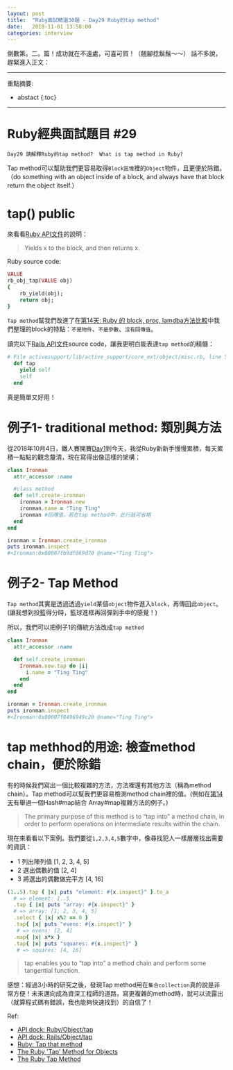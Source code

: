 ```yaml
---
layout: post
title:  "Ruby面試精選30題 - Day29 Ruby的tap method"
date:   2018-11-01 13:58:00
categories: interview
---
```


倒數第。二。篇！成功就在不遠處，可喜可賀！（翹腳捻鬍鬚～～）
話不多說，趕緊進入正文：
<!-- more -->

---

重點摘要:
* abstact
{:toc}

---

# Ruby經典面試題目 #29

`Day29 請解釋Ruby的tap method?  What is tap method in Ruby?`

Tap method可以幫助我們更容易取得`Block區塊`裡的`Object`物件，且更便於除錯。（do something with an object inside of a block, and always have that block return the object itself.）


# tap() public

來看看[Ruby API文件](https://apidock.com/ruby/Object/tap)的說明：

> Yields x to the block, and then returns x.

Ruby source code:

```ruby
VALUE
rb_obj_tap(VALUE obj)
{
    rb_yield(obj);
    return obj;
}
```
`Tap method`幫我們改進了在[第14天: Ruby 的 block, proc, lamdba方法比較](https://ithelp.ithome.com.tw/articles/10201297)中我們整理的block的特點：`不是物件`、`不是參數`、`沒有回傳值`。

讀完以下[Rails API文件](https://apidock.com/ruby/Object/tap)source code，讓我更明白能表達`tap method`的精髓：

```ruby
# File activesupport/lib/active_support/core_ext/object/misc.rb, line 53
  def tap
    yield self
    self
  end
```

真是簡單又好用！

# 例子1- traditional method: 類別與方法

從2018年10月4日，鐵人賽開賽[Day1](https://ithelp.ithome.com.tw/articles/10199897)到今天，我從Ruby新新手慢慢累積，每天累積一點點的觀念釐清，現在寫得出像這樣的架構：

```ruby
class Ironman
  attr_accessor :name

  #class method
  def self.create_ironman
    ironman = Ironman.new
    ironman.name = "Ting Ting"
    ironman #回傳值。若在tap method中，此行就可省略
  end
end

ironman = Ironman.create_ironman
puts ironman.inspect
#<Ironman:0x00007fb9df069d70 @name="Ting Ting">
```

# 例子2- Tap Method

`Tap method`其實是透過透過`yield`某個`object`物件進入`block`，再傳回此`object`。(讓我想到投籃得分時，籃球進框再回彈到手中的感覺！)


所以，我們可以把例子1的傳統方法改成`tap method`

```ruby
class Ironman
  attr_accessor :name

  def self.create_ironman
    Ironman.new.tap do |i|
      i.name = "Ting Ting"
    end
  end
end

ironman = Ironman.create_ironman
puts ironman.inspect
#<Ironman:0x00007f8496949c20 @name="Ting Ting">
```

# tap methhod的用途: 檢查method chain，便於除錯

有的時候我們寫出一個比較複雜的方法，方法裡還有其他方法（稱為method chain）。Tap method可以幫我們更容易檢測method chain裡的值。(例如在[第14天](https://ithelp.ithome.com.tw/articles/10202250)有舉過一個Hash#map結合 Array#map複雜方法的例子。)

> The primary purpose of this method is to “tap into” a method chain, in order to perform operations on intermediate results within the chain.

現在來看看以下案例。我們要從`1,2,3,4,5`數字中，像尋找犯人一樣層層找出需要的資訊：

* 1 列出陣列值 [1, 2, 3, 4, 5]
* 2 選出偶數的值 [2, 4]
* 3 將選出的偶數做完平方 [4, 16]

```ruby
(1..5).tap { |x| puts "element: #{x.inspect}" }.to_a
  # => element: 1..5
  .tap { |x| puts "array: #{x.inspect}" }
  # => array: [1, 2, 3, 4, 5]
  .select { |x| x%2 == 0 }
  .tap{ |x| puts "evens: #{x.inspect}" }
   # => evens: [2, 4]
  .map{ |x| x*x }
  .tap{ |x| puts "squares: #{x.inspect}" }
   # => squares: [4, 16]
```


> tap enables you to “tap into” a method chain and perform some tangential function.

感想：經過3小時的研究之後，發現Tap method用在`集合collection`真的說是非常方便！未來邁向成為資深工程師的道路，寫更複雜的method時，就可以流露出（就算程式碼有錯誤，我也能夠快速找到）的自信了！

Ref:

* [API dock: Ruby/Object/tap](https://apidock.com/ruby/Object/tap)
* [API dock: Rails/Object/tap](https://apidock.com/rails/v2.3.8/Object/tap)
* [Ruby: Tap that method](https://medium.com/aviabird/ruby-tap-that-method-90c8a801fd6a)
* [The Ruby 'Tap' Method for Objects](http://kronosapiens.github.io/blog/2014/02/16/the-ruby-tap-method-for-objects.html)
* [The Ruby Tap Method](https://www.youtube.com/watch?v=QAJMxBkYaUQ)
